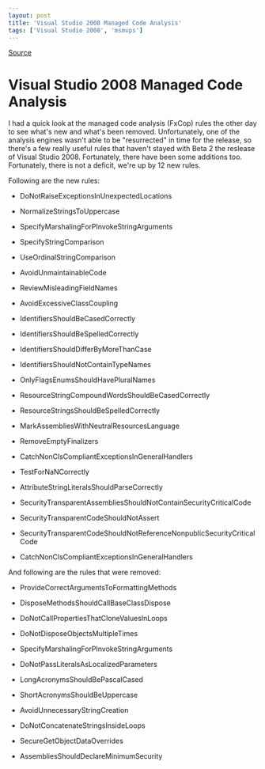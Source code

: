 ```yaml
---
layout: post
title: 'Visual Studio 2008 Managed Code Analysis'
tags: ['Visual Studio 2008', 'msmvps']
---
```

[Source](http://blogs.msmvps.com/peterritchie/2007/08/27/visual-studio-2008-managed-code-analysis/ "Permalink to Visual Studio 2008 Managed Code Analysis")

# Visual Studio 2008 Managed Code Analysis

I had a quick look at the managed code analysis (FxCop) rules the other day to see what's new and what's been removed. Unfortunately, one of the analysis engines wasn't able to be "resurrected" in time for the release, so there's a few really useful rules that haven't stayed with Beta 2 the reslease of Visual Studio 2008. Fortunately, there have been some additions too. Fortunately, there is not a deficit, we're up by 12 new rules.

Following are the new rules:

  

  

* DoNotRaiseExceptionsInUnexpectedLocations

  

* NormalizeStringsToUppercase

  

* SpecifyMarshalingForPInvokeStringArguments

  

* SpecifyStringComparison

  

* UseOrdinalStringComparison

  

* AvoidUnmaintainableCode

  

* ReviewMisleadingFieldNames

  

* AvoidExcessiveClassCoupling

  

* IdentifiersShouldBeCasedCorrectly

  

* IdentifiersShouldBeSpelledCorrectly

  

* IdentifiersShouldDifferByMoreThanCase

  

* IdentifiersShouldNotContainTypeNames

  

* OnlyFlagsEnumsShouldHavePluralNames

  

* ResourceStringCompoundWordsShouldBeCasedCorrectly

  

* ResourceStringsShouldBeSpelledCorrectly

  

* MarkAssembliesWithNeutralResourcesLanguage

  

* RemoveEmptyFinalizers

  

* CatchNonClsCompliantExceptionsInGeneralHandlers

  

* TestForNaNCorrectly

  

* AttributeStringLiteralsShouldParseCorrectly

  

* SecurityTransparentAssembliesShouldNotContainSecurityCriticalCode

  

* SecurityTransparentCodeShouldNotAssert

  

* SecurityTransparentCodeShouldNotReferenceNonpublicSecurityCriticalCode

  

* CatchNonClsCompliantExceptionsInGeneralHandlers

And following are the rules that were removed:

  

  

* ProvideCorrectArgumentsToFormattingMethods

  

* DisposeMethodsShouldCallBaseClassDispose
  

* DoNotCallPropertiesThatCloneValuesInLoops

  

* DoNotDisposeObjectsMultipleTimes

  

* SpecifyMarshalingForPInvokeStringArguments

  

* DoNotPassLiteralsAsLocalizedParameters

  

* LongAcronymsShouldBePascalCased

  

* ShortAcronymsShouldBeUppercase

  

* AvoidUnnecessaryStringCreation

  

* DoNotConcatenateStringsInsideLoops
  

* SecureGetObjectDataOverrides

  

* AssembliesShouldDeclareMinimumSecurity


